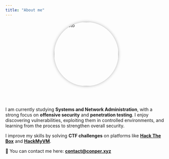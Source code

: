 ```yaml
---
title: "About me"
---
```


<div style="display: flex; justify-content: center;">
  <img src="/images/avatar.jpg" alt="Mi foto" width="200" style="border-radius: 50%; box-shadow: 0 0 10px rgba(0,0,0,0.3); margin-bottom: 50px;"/>
</div>


I am currently studying **Systems and Network Administration**, with a strong focus on **offensive security** and **penetration testing**.
I enjoy discovering vulnerabilities, exploiting them in controlled environments, and learning from the process to strengthen overall security.

I improve my skills by solving **CTF challenges** on platforms like [**Hack The Box**](https://app.hackthebox.com/profile/1296157) and [**HackMyVM**](https://hackmyvm.eu/profile/?user=Conper).

📧 You can contact me here: [**contact@conper.xyz**](mailto:contact@conper.xyz)
